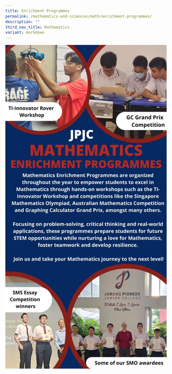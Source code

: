 ```yaml
---
title: Enrichment Programmes
permalink: /mathematics-and-sciences/math/enrichment-programmes/
description: ""
third_nav_title: Mathematics
variant: markdown
---
```

<img src="/images/Curriculum/Maths/Maths_Enrichment.jpg">


















<div hidden="">
<h3><strong>Singapore Mathematical Olympiad (SMO)</strong></h3>
<div align="justify">
<p>
The SMO is the largest and oldest mathematics competition in Singapore. Each year, thousands of students from all over the country take part in SMO. In Jurong Pioneer Junior College, we nominate students who have displayed outstanding aptitude for the subject to undergo at least 4 training sessions to prepare them for the competition. Through the rigour of the training programme, we aim to expose our students to abstract Mathematics and foster critical thinking amongst them.
</p>

<h3><strong>Australian Mathematics Competition (AMC)</strong></h3>
<p>
The AMC was introduced in Australia in 1978 as the first Australia-wide mathematics competition for students. It has become the largest single event on the Australian education calendar, allowing students to attempt the same tasks on the same day in over 30 countries around the globe. In Jurong Pioneer Junior College, we open the competition to all interested students and provide training to enhance their problem solving skills.</p>

<h3><strong> STEAM (Science, Technology, Engineering, Arts and Mathematics</strong></h3>
<p>STEAM education is needed to fuel innovation and maintain competitiveness in our Singapore’s knowledge based economy.&nbsp; A myriad of opportunities is provided for students of Jurong Pioneer Junior College to discover, develop and excel in their STEAM interests and passion.</p>

<p>As part of the STEAM programme in our college, Pi Day is celebrated on March 14th each year to honor the mathematical constant π (pi). Student volunteers from the Math Interest Group organise events to engage the college in activities that highlight the significance of pi in geometry, physics, and various scientific disciplines. It's a day to appreciate the beauty of mathematics and its pervasive role in our understanding of the natural world.
</p>


<figure>
<img src="/images/Curriculum/Maths/Maths1.jpg">
<figcaption>  Fun facts about Pi and Quizzes to celebrate Pi!</figcaption></figure>

<p>On the college’s annual STEAM Day, members of the Math Interest Group organise booths with hands-on experiences that showcase the exciting and practical applications of Mathematics. Through these activities, students understand how math seamlessly integrates with science, technology, engineering and the arts and inspire students a deeper interest in mathematical thinking within the context of broader interdisciplinary exploration. Consequently, it is hoped that our students can have the long term commitment to become highly skilled STEAM professionals that contribute towards Singapore’s economic vitality.	</p>
<figure>
<img src="/images/Curriculum/Maths/Maths2.jpg">
<figcaption> Student explaining the real life application of Conics at one of the STEAM booths.</figcaption></figure>
<figure>
<img src="/images/Curriculum/Maths/Maths3.jpg">
<figcaption> Performing Mathematics Magic at another STEAM booth.</figcaption></figure>
	
	
</div></div>